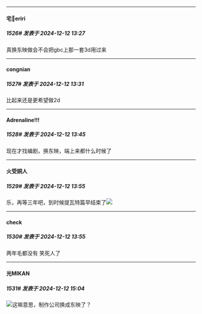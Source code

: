 ﻿
*****

####  宅🍐eriri  
##### 1526#       发表于 2024-12-12 13:27

真换东映做会不会把gbc上那一套3d用过来


*****

####  congnian  
##### 1527#       发表于 2024-12-12 13:31

比起来还是更希望做2d


*****

####  Adrenaline!!!  
##### 1528#       发表于 2024-12-12 13:45

现在才找编剧，换东映，端上来都什么时候了


*****

####  火受姛人  
##### 1529#       发表于 2024-12-12 13:55

乐，再等三年吧，到时候提瓦特篇早结束了<img src="https://static.saraba1st.com/image/smiley/face2017/067.png" referrerpolicy="no-referrer">

*****

####  check  
##### 1530#       发表于 2024-12-12 13:55

两年毛都没有 笑死人了


*****

####  光MIKAN  
##### 1531#       发表于 2024-12-12 15:04

<img src="https://static.saraba1st.com/image/smiley/face2017/047.png" referrerpolicy="no-referrer">这嘛意思，制作公司换成东映了？

